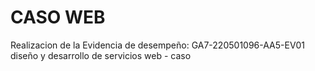 # CASO WEB


Realizacion de la Evidencia de desempeño: GA7-220501096-AA5-EV01 diseño y desarrollo de servicios web - caso